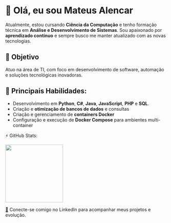 # 👋 Olá, eu sou **Mateus Alencar**

Atualmente, estou cursando **Ciência da Computação** e tenho formação técnica em **Análise e Desenvolvimento de Sistemas**. Sou apaixonado por **aprendizado contínuo** e sempre busco me manter atualizado com as novas tecnologias.

## 🎯 Objetivo

Atuo na área de TI, com foco em desenvolvimento de software, automação e soluções tecnológicas inovadoras.

## 💼 Principais Habilidades:

- Desenvolvimento em **Python**, **C#**, **Java**, **JavaScript**, **PHP** e **SQL**.
- Criação e **otimização de bancos de dados** e consultas
- Criação e gerenciamento de **containers Docker**  
- Configuração e execução de **Docker Compose** para ambientes multi-container  

⚡ GitHub Stats:
<div> <a href="https://github.com/Mateus-Alencar"> <img height="180em" src="https://github-readme-stats.vercel.app/api?username=Mateus-Alencar&show_icons=true&theme=dracula&include_all_commits=true&count_private=true"/> </a> </div>

[🔗](https://br.linkedin.com/in/mateus-alencar-50005b287?trk=people-guest_people_search-card&original_referer=https%3A%2F%2Fwww.linkedin.com%2F) Conecte-se comigo no LinkedIn para acompanhar meus projetos e evolução.
